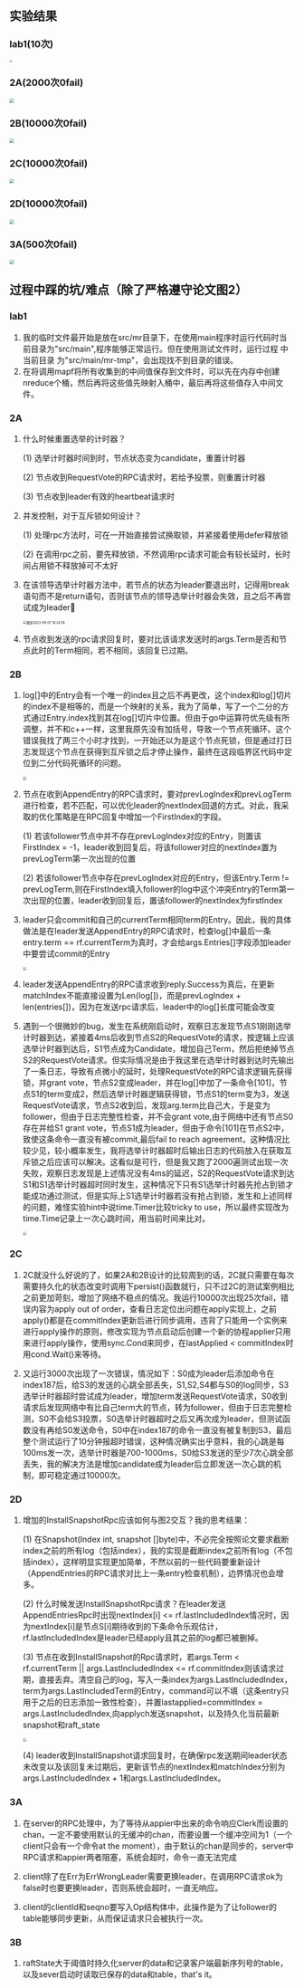## 实验结果

### lab1(10次)

<img src="https://github.com/fravenx/oss/blob/master/img/mit6.824/%E6%88%AA%E5%B1%8F2023-09-13%2016.14.53.png"  style="zoom:30%;" />

### 2A(2000次0fail)

<img src="https://github.com/fravenx/oss/blob/master/img/%E6%88%AA%E5%B1%8F2023-09-07%2018.24.32.png"  style="zoom:50%;" />

### 2B(10000次0fail)

<img src="https://github.com/fravenx/oss/blob/master/img/mit6.824/%E6%88%AA%E5%B1%8F2023-09-15%2013.38.30.png"  style="zoom:50%;" />

### 2C(10000次0fail)

<img src="https://github.com/fravenx/oss/blob/master/img/mit6.824/%E6%88%AA%E5%B1%8F2023-09-16%2000.20.43.png"  style="zoom:50%;" />

### 2D(10000次0fail)

<img src="https://github.com/fravenx/oss/blob/master/img/mit6.824/%E6%88%AA%E5%B1%8F2023-09-17%2019.34.39.png"  style="zoom:50%;" />

### 3A(500次0fail)

<img src="https://github.com/fravenx/oss/blob/master/img/mit6.824/3a1.png" style="zoom:50%;" />



## 过程中踩的坑/难点（除了严格遵守论文图2）
### lab1 
1. 我的临时文件最开始是放在src/mr目录下，在使用main程序时运行代码时当前目录为"src/main",程序能够正常运行。但在使用测试文件时，运行过程
中当前目录 为"src/main/mr-tmp"，会出现找不到目录的错误。
2. 在将调用mapf将所有收集到的中间值保存到文件时，可以先在内存中创建nreduce个桶，然后再将这些值先映射入桶中，最后再将这些值存入中间文件。

### 2A

1. 什么时候重置选举的计时器？  

   (1) 选举计时器时间到时，节点状态变为candidate，重置计时器  

   (2) 节点收到RequestVote的RPC请求时，若给予投票，则重置计时器  

   (3) 节点收到leader有效的heartbeat请求时              

2. 并发控制，对于互斥锁如何设计？   

   (1) 处理rpc方法时，可在一开始直接尝试换取锁，并紧接着使用defer释放锁   

   (2) 在调用rpc之前，要先释放锁，不然调用rpc请求可能会有较长延时，长时间占用锁不释放掉可不太好

3. 在该领导选举计时器方法中，若节点的状态为leader要退出时，记得用break语句而不是return语句，否则该节点的领导选举计时器会失效，且之后不再尝试成为leader🙂

   <img src="https://github.com/fravenx/oss/blob/master/img/%E6%88%AA%E5%B1%8F2023-09-07%2018.34.58.png" alt="截屏2023-09-07 18.34.58" style="zoom:40%;" />

4. 节点收到发送的rpc请求回复时，要对比该请求发送时的args.Term是否和节点此时的Term相同，若不相同，该回复已过期。

### 2B

1. log[]中的Entry会有一个唯一的index且之后不再更改，这个index和log[]切片的index不是相等的，而是一个映射的关系，我为了简单，写了一个二分的方式通过Entry.index找到其在log[]切片中位置。但由于go中运算符优先级有所调整，并不和c++一样，这里我原先没有加括号，导致一个节点死循环。这个错误我找了两三个小时才找到，一开始还以为是这个节点死锁，但是通过打日志发现这个节点在获得到互斥锁之后才停止操作，最终在这段临界区代码中定位到二分代码死循环的问题。

   <img src="https://github.com/fravenx/oss/blob/master/img/mit6.824/2B1.png"  style="zoom:40%;" />

2. 节点在收到AppendEntry的RPC请求时，要对prevLogIndex和prevLogTerm进行检查，若不匹配，可以优化leader的nextIndex回退的方式。对此，我采取的优化策略是在RPC回复中增加一个FirstIndex的字段。

   (1) 若该follower节点中并不存在prevLogIndex对应的Entry，则置该FirstIndex = -1，leader收到回复后，将该follower对应的nextIndex置为prevLogTerm第一次出现的位置  

   (2) 若该follower节点中存在prevLogIndex对应的Entry，但该Entry.Term != prevLogTerm,则在FirstIndex填入follower的log中这个冲突Entry的Term第一次出现的位置，leader收到回复后，置该follower的nextIndex为firstIndex

3. leader只会commit和自己的currentTerm相同term的Entry。因此，我的具体做法是在leader发送AppendEntry的RPC请求时，检查log[]中最后一条entry.term == rf.currentTerm为真时，才会给args.Entries[]字段添加leader中要尝试commit的Entry

   <img src="https://github.com/fravenx/oss/blob/master/img/mit6.824/2B2.png"  style="zoom:40%;" />

4. leader发送AppendEntry的RPC请求收到reply.Success为真后，在更新matchIndex不能直接设置为Len(log[])，而是prevLogIndex + len(entries[])，因为在发送rpc请求后，leader中的log[]长度可能会改变

5. 遇到一个很微妙的bug，发生在系统刚启动时，观察日志发现节点S1刚刚选举计时器到达，紧接着4ms后收到节点S2的RequestVote的请求，按逻辑上应该选举计时器到达后，S1节点成为Candidate，增加自己Term，然后拒绝掉节点S2的RequestVote请求。但实际情况是由于我这里在选举计时器到达时先输出了一条日志，导致有点微小的延时，处理RequestVote的RPC请求逻辑先获得锁，并grant vote，节点S2变成leader，并在log[]中加了一条命令[101]，节点S1的term变成2，然后选举计时器逻辑获得锁，节点S1的term变为3，发送RequestVote请求，节点S2收到后，发现arg.term比自己大，于是变为follower，但由于日志完整性检查，并不会grant vote,由于网络中还有节点S0存在并给S1 grant vote，节点S1成为leader，但由于命令[101]在节点S2中，致使这条命令一直没有被commit,最后fail to reach agreement，这种情况比较少见，较小概率发生，我将选举计时器超时后输出日志的代码放入在获取互斥锁之后应该可以解决。这看似是可行，但是我又跑了2000遍测试出现一次失败，观察日志发现是上述情况没有4ms的延迟，S2的RequestVote请求到达S1和S1选举计时器超时同时发生，这种情况下只有S1选举计时器先抢占到锁才能成功通过测试，但是实际上S1选举计时器若没有抢占到锁，发生和上述同样的问题，难怪实验hint中说time.Timer比较tricky to use，所以最终实现改为time.Time记录上一次心跳时间，用当前时间来比对。

   <img src="https://github.com/fravenx/oss/blob/master/img/mit6.824/%E6%88%AA%E5%B1%8F2023-09-13%2002.28.32.png"  style="zoom:40%;" />

### 2C

1. 2C就没什么好说的了，如果2A和2B设计的比较周到的话，2C就只需要在每次需要持久化的状态改变时调用下persist()函数就行，只不过2C的测试案例相比之前更加苛刻，增加了网络不稳点的情况。我运行10000次出现25次fail，错误内容为apply out of order，查看日志定位出问题在apply实现上，之前apply()都是在commitIndex更新后进行同步调用，违背了只能用一个实例来进行apply操作的原则，修改实现为节点启动后创建一个新的协程applier只用来进行apply操作，使用sync.Cond来同步，在lastApplied < commitIndex时用cond.Wait()来等待。

   

2. 又运行3000次出现了一次错误，情况如下：S0成为leader后添加命令在index187后，给S3的发送的心跳全部丢失，S1,S2,S4都与S0的log同步，S3选举计时器超时尝试成为leader，增加term发送RequestVote请求，S0收到请求后发现网络中有比自己term大的节点，转为follower，但由于日志完整检测，S0不会给S3投票，S0选举计时器超时之后又再次成为leader，但测试函数没有再给S0发送命令，S0中在index187的命令一直没有被复制到S3，最后整个测试运行了10分钟报超时错误，这种情况确实出乎意料，我的心跳是每100ms发一次，选举计时器是700-1000ms，S0给S3发送的至少7次心跳全部丢失，我的解决方法是增加candidate成为leader后立即发送一次心跳的机制，即可稳定通过10000次。

### 2D

1. 增加的InstallSnapshotRpc应该如何与图2交互？我的思考结果：

   (1) 在Snapshot(Index int, snapshot []byte)中，不必完全按照论文要求截断index之前的所有log（包括index），我的实现是截断index之前所有log（不包括index），这样明显实现更加简单，不然以前的一些代码要重新设计（AppendEntries的RPC请求对比上一条entry检查机制），边界情况也会增多。  

   (2)  什么时候发送InstallSnapshotRpc请求？在leader发送AppendEntriesRpc时出现nextIndex[i] <= rf.lastIncludedIndex情况时，因为nextIndex[i]是节点S[i]期待收到的下条命令乐观估计，rf.lastIncludedIndex是leader已经apply且其之前的log都已被删掉。

   (3)  节点在收到InstallSnapshot的Rpc请求时，若args.Term < rf.currentTerm || args.LastIncludedIndex <= rf.commitIndex则该请求过期，直接丢弃。清空自己的log，写入一条index为args.LastIncludedIndex，term为args.LastIncludedTerm的Entry，command可以不填（这条entry只用于之后的日志添加一致性检查），并置lastapplied=commitIndex = args.LastIncludedIndex,向applych发送snapshot，以及持久化当前最新snapshot和raft_state

   <img src="https://github.com/fravenx/oss/blob/master/img/mit6.824/%E6%88%AA%E5%B1%8F2023-09-16%2023.16.15.png"  style="zoom:40%;" />

   (4)  leader收到InstallSnapshot请求回复时，在确保rpc发送期间leader状态未改变以及该回复未过期后，更新该节点的nextIndex和matchIndex分别为args.LastIncludedIndex + 1和args.LastIncludedIndex。

### 3A

1. 在server的RPC处理中，为了等待从appier中出来的命令响应Clerk而设置的chan，一定不要使用默认的无缓冲的chan，而要设置一个缓冲空间为1（一个client只会有一个命令at the moment），由于默认的chan是同步的，server中RPC请求和appier两者阻塞，系统会超时，命令一直无法完成 

   

2. client除了在Err为ErrWrongLeader需要更换leader，在调用RPC请求ok为false时也要更换leader，否则系统会超时，一直无响应。

   

3. client的clientId和seqno要写入Op结构体中，此操作是为了让follower的table能够同步更新，从而保证请求只会被执行一次。

### 3B

1. raftState大于阈值时持久化server的data和记录客户端最新序列号的table，以及sever启动时读取已保存的data和table，that's it。

   



